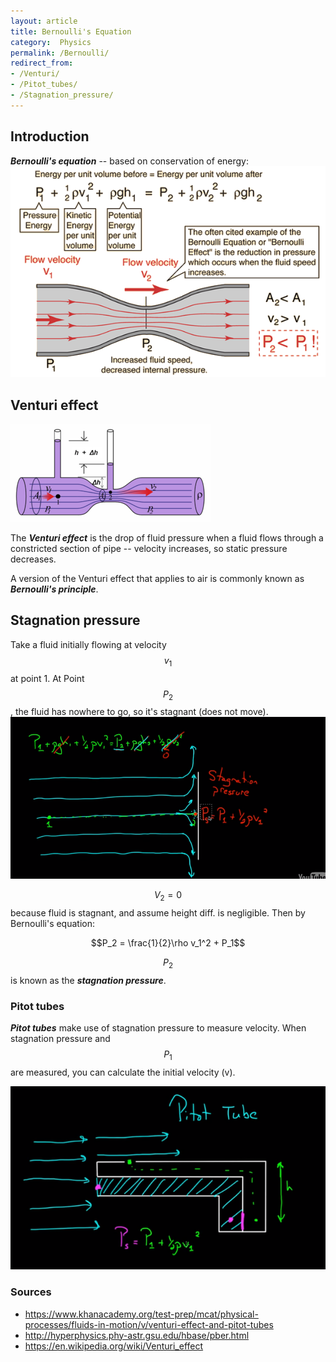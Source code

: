 ```yaml
---
layout: article
title: Bernoulli's Equation
category:  Physics
permalink: /Bernoulli/
redirect_from:
- /Venturi/
- /Pitot_tubes/
- /Stagnation_pressure/
---
```


## Introduction

***Bernoulli's equation*** -- based on conservation of energy:
<img src="images/bernoul.gif">

## Venturi effect
<img src="images/Venturi.PNG">

The ***Venturi effect*** is the drop of fluid pressure when a fluid flows through a constricted section of pipe -- velocity increases, so static pressure decreases.

A version of the Venturi effect that applies to air is commonly known as ***Bernoulli's principle***.

## Stagnation pressure
Take a fluid initially flowing at velocity $$v_1$$ at point 1. At Point $$P_2$$, the fluid has nowhere to go, so it's stagnant (does not move).
<img src="images/stagpressure.png">

$$V_2 = 0$$ because fluid is stagnant, and assume height diff. is negligible. Then by Bernoulli's equation:

$$P_2 = \frac{1}{2}\rho v_1^2 + P_1$$

$$P_2$$ is known as the ***stagnation pressure***.

### Pitot tubes
***Pitot tubes*** make use of stagnation pressure to measure velocity. When stagnation pressure and $$P_1$$ are measured, you can calculate the initial velocity (v).

<img src="images/pitot.png">

### Sources
* <https://www.khanacademy.org/test-prep/mcat/physical-processes/fluids-in-motion/v/venturi-effect-and-pitot-tubes>
* <http://hyperphysics.phy-astr.gsu.edu/hbase/pber.html>
* <https://en.wikipedia.org/wiki/Venturi_effect>